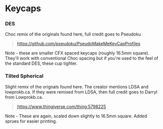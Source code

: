 # Keycaps

### DES
Choc remix of the originals found here, full credit goes to Pseudoku 
> https://github.com/pseudoku/PseudoMakeMeKeyCapProfiles

Note - these are smaller CFX spaced keycaps (roughly 16.5mm square). They'll work with conventional Choc spacing but if you're used to the feel of the standard DES, these cup tighter.


### Tilted Spherical
Slight remix of the orignals found here.  The creator mentions LDSA and lowprokb.ca.  If they were remixed from LDSA, then full credit goes to Darryl from Lowprokb.ca.
> https://www.thingiverse.com/thing:5798225

Note - These are again, scaled down slightly to 16.5mm square. Added sprues for easier printing.

